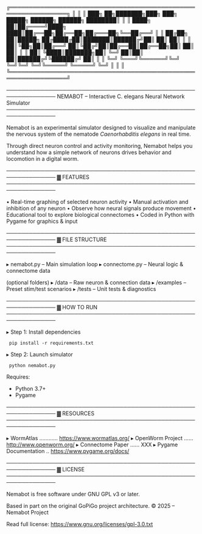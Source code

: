 ╔═════════════════════════════════════════════════════════════════╗
║                                                                 ║
║ ███╗   ██╗███████╗███╗   ███╗ █████╗ ██████╗  ██████╗ ████████║ ║
║ ████╗  ██║██╔════╝████╗ ████║██╔══██╗██╔══██╗██╔═══██╗╚══██╔══╝ ║
║ ██╔██╗ ██║█████╗  ██╔████╔██║███████║██████╔╝██║   ██║   ██║    ║
║ ██║╚██╗██║██╔══╝  ██║╚██╔╝██║██╔══██║██╔══██╗██║   ██║   ██║    ║
║ ██║ ╚████║███████╗██║ ╚═╝ ██║██║  ██║██████╔╝╚██████╔╝   ██║    ║
║ ╚═╝  ╚═══╝╚══════╝╚═╝     ╚═╝╚═╝  ╚═╝╚═════╝  ╚═════╝    ╚═╝    ║
║                                                                 ║
╚═════════════════════════════════════════════════════════════════╝

───────────────────────────────────────────────────────────────
 NEMABOT – Interactive C. elegans Neural Network Simulator
───────────────────────────────────────────────────────────────

 Nemabot is an experimental simulator designed to visualize and
 manipulate the nervous system of the nematode *Caenorhabditis
 elegans* in real time.

 Through direct neuron control and activity monitoring, Nemabot
 helps you understand how a simple network of neurons drives
 behavior and locomotion in a digital worm.

───────────────────────────────────────────────────────────────
 ▓ FEATURES
───────────────────────────────────────────────────────────────

 • Real-time graphing of selected neuron activity
 • Manual activation and inhibition of any neuron
 • Observe how neural signals produce movement
 • Educational tool to explore biological connectomes
 • Coded in Python with Pygame for graphics & input

───────────────────────────────────────────────────────────────
 ▓ FILE STRUCTURE
───────────────────────────────────────────────────────────────

 ▸ nemabot.py       – Main simulation loop
 ▸ connectome.py    – Neural logic & connectome data

 (optional folders)
 ▸ /data            – Raw neuron & connection data
 ▸ /examples        – Preset stim/test scenarios
 ▸ /tests           – Unit tests & diagnostics

───────────────────────────────────────────────────────────────
 ▓ HOW TO RUN
───────────────────────────────────────────────────────────────

 ▸ Step 1: Install dependencies

     pip install -r requirements.txt

 ▸ Step 2: Launch simulator

     python nemabot.py

 Requires:
 - Python 3.7+
 - Pygame

───────────────────────────────────────────────────────────────
 ▓ RESOURCES
───────────────────────────────────────────────────────────────

 ▸ WormAtlas ............ https://www.wormatlas.org/
 ▸ OpenWorm Project ...... http://www.openworm.org/
 ▸ Connectome Paper ...... XXX
 ▸ Pygame Documentation .. https://www.pygame.org/docs/

───────────────────────────────────────────────────────────────
 ▓ LICENSE
───────────────────────────────────────────────────────────────

 Nemabot is free software under GNU GPL v3 or later.

 Based in part on the original GoPiGo project architecture.
 © 2025 – Nemabot Project

 Read full license: https://www.gnu.org/licenses/gpl-3.0.txt